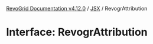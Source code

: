 [RevoGrid Documentation v4.12.0](README.md) / [JSX](Namespace.JSX.md) / RevogrAttribution

# Interface: RevogrAttribution
